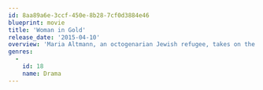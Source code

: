 ```yaml
---
id: 8aa89a6e-3ccf-450e-8b28-7cf0d3884e46
blueprint: movie
title: 'Woman in Gold'
release_date: '2015-04-10'
overview: 'Maria Altmann, an octogenarian Jewish refugee, takes on the Austrian government to recover a world famous painting of her aunt plundered by the Nazis during World War II, she believes rightfully belongs to her family. She did so not just to regain what was rightfully hers, but also to obtain some measure of justice for the death, destruction, and massive art theft perpetrated by the Nazis.'
genres:
  -
    id: 18
    name: Drama
---
```

